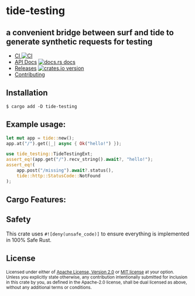 # tide-testing
## a convenient bridge between surf and tide to generate synthetic requests for testing

* [CI ![CI][ci-badge]][ci]
* [API Docs][docs] [![docs.rs docs][docs-badge]][docs]
* [Releases][releases] [![crates.io version][version-badge]][lib-rs]
* [Contributing][contributing]

[ci]: https://github.com/jbr/tide-testing/actions?query=workflow%3ACI
[ci-badge]: https://github.com/jbr/tide-testing/workflows/CI/badge.svg
[releases]: https://github.com/jbr/tide-testing/releases
[docs]: https://docs.rs/tide-testing
[contributing]: https://github.com/jbr/tide-testing/blob/main/.github/CONTRIBUTING.md
[lib-rs]: https://lib.rs/tide-testing
[docs-badge]: https://img.shields.io/badge/docs-latest-blue.svg?style=flat-square
[version-badge]: https://img.shields.io/crates/v/tide-testing.svg?style=flat-square

## Installation
```
$ cargo add -D tide-testing
```

## Example usage:

```rust
let mut app = tide::new();
app.at("/").get(|_| async { Ok("hello!") });

use tide_testing::TideTestingExt;
assert_eq!(app.get("/").recv_string().await?, "hello!");
assert_eq!(
    app.post("/missing").await?.status(),
    tide::http::StatusCode::NotFound
);
```

## Cargo Features:

## Safety
This crate uses ``#![deny(unsafe_code)]`` to ensure everything is implemented in
100% Safe Rust.

## License

<sup>
Licensed under either of <a href="LICENSE-APACHE">Apache License, Version
2.0</a> or <a href="LICENSE-MIT">MIT license</a> at your option.
</sup>

<br/>

<sub>
Unless you explicitly state otherwise, any contribution intentionally submitted
for inclusion in this crate by you, as defined in the Apache-2.0 license, shall
be dual licensed as above, without any additional terms or conditions.
</sub>
